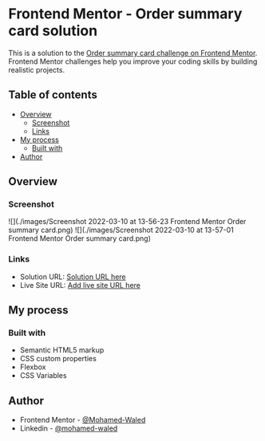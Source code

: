 # Frontend Mentor - Order summary card solution

This is a solution to the [Order summary card challenge on Frontend Mentor](https://www.frontendmentor.io/challenges/order-summary-component-QlPmajDUj). Frontend Mentor challenges help you improve your coding skills by building realistic projects. 

## Table of contents

- [Overview](#overview)
  - [Screenshot](#screenshot)
  - [Links](#links)
- [My process](#my-process)
  - [Built with](#built-with)
- [Author](#author)

## Overview

### Screenshot

![](./images/Screenshot 2022-03-10 at 13-56-23 Frontend Mentor Order summary card.png)
![](./images/Screenshot 2022-03-10 at 13-57-01 Frontend Mentor Order summary card.png)

### Links

- Solution URL: [Solution URL here]()
- Live Site URL: [Add live site URL here]()

## My process

### Built with

- Semantic HTML5 markup
- CSS custom properties
- Flexbox
- CSS Variables

## Author

- Frontend Mentor - [@Mohamed-Waled](https://www.frontendmentor.io/profile/Mohamed-Waled)
- Linkedin - [@mohamed-waled](https://www.linkedin.com/in/mohamed-waled-82a51a1bb/)